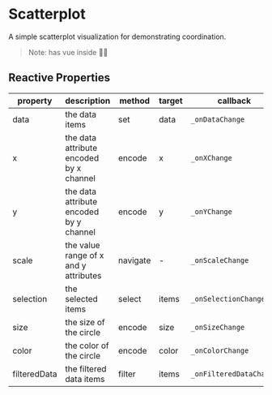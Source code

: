 # Scatterplot

A simple scatterplot visualization for demonstrating coordination.

> Note: has vue inside 🤦‍♀️

## Reactive Properties

| property     | description                             | method   | target | callback                | internal listener               |
| ------------ | --------------------------------------- | -------- | ------ | ----------------------- | ------------------------------- |
| data         | the data items                          | set      | data   | `_onDataChange`         | `this.vm.$on('data', ...)`      |
| x            | the data attribute encoded by x channel | encode   | x      | `_onXChange`            | -                               |
| y            | the data attribute encoded by y channel | encode   | y      | `_onYChange`            | -                               |
| scale        | the value range of x and y attributes   | navigate | -      | `_onScaleChange`        | `this.vm.$on('scale', ...)`     |
| selection    | the selected items                      | select   | items  | `_onSelectionChange`    | `this.vm.$on('selection', ...)` |
| size         | the size of the circle                  | encode   | size   | `_onSizeChange`         | -                               |
| color        | the color of the circle                 | encode   | color  | `_onColorChange`        | -                               |
| filteredData | the filtered data items                 | filter   | items  | `_onFilteredDataChange` | -                               |
